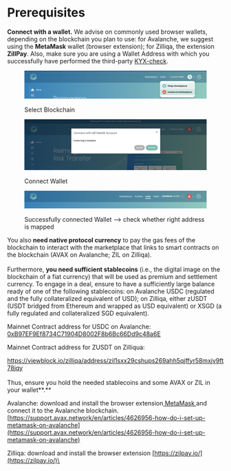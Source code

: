 # Prerequisites

**Connect with a wallet.** We advise on commonly used browser wallets, depending on the blockchain you plan to use: for Avalanche, we suggest using the **MetaMask** wallet (browser extension); for Zilliqa, the extension **ZillPay**. Also, make sure you are using a Wallet Address with which you successfully have performed the third-party [KYX-check](../legal/kyb-aml.md).

<figure><img src="../.gitbook/assets/image (13).png" alt=""><figcaption><p>Select Blockchain</p></figcaption></figure>

<figure><img src="../.gitbook/assets/image (8).png" alt=""><figcaption><p>Connect Wallet</p></figcaption></figure>

<figure><img src="../.gitbook/assets/image (15).png" alt=""><figcaption><p>Successfully connected Wallet --> check whether right address is mapped</p></figcaption></figure>

You also **need native protocol currency** to pay the gas fees of the blockchain to interact with the marketplace that links to smart contracts on the blockchain (AVAX on Avalanche; ZIL on Zilliqa).\
\
Furthermore, **you need sufficient stablecoins** (i.e., the digital image on the blockchain of a fiat currency) that will be used as premium and settlement currency. To engage in a deal, ensure to have a sufficiently large balance ready of one of the following stablecoins: on Avalanche USDC (regulated and the fully collateralized equivalent of USD); on Zilliqa, either zUSDT (USDT bridged from Ethereum and wrapped as USD equivalent) or XSGD (a fully regulated and collateralized SGD equivalent).

Mainnet Contract address for USDC on Avalanche: [0xB97EF9Ef8734C71904D8002F8b6Bc66Dd9c48a6E](https://snowtrace.io/token/0xb97ef9ef8734c71904d8002f8b6bc66dd9c48a6e)

Mainnet Contract address for ZUSDT on Zilliqua:

[https://viewblock.io/zilliqa/address/zil1sxx29cshups269ahh5qjffyr58mxjv9ft78jqy ](https://viewblock.io/zilliqa/address/zil1sxx29cshups269ahh5qjffyr58mxjv9ft78jqy)\
\
Thus, ensure you hold the needed stablecoins and some AVAX or ZIL in your wallet**.**&#x20;

Avalanche: download and install the browser extension[ MetaMask ](https://metamask.io/download/)and connect it to the Avalanche blockchain. [https://support.avax.network/en/articles/4626956-how-do-i-set-up-metamask-on-avalanche](https://support.avax.network/en/articles/4626956-how-do-i-set-up-metamask-on-avalanche)

Zilliqa: download and install the browser extension [https://zilpay.io/](https://zilpay.io/)\
